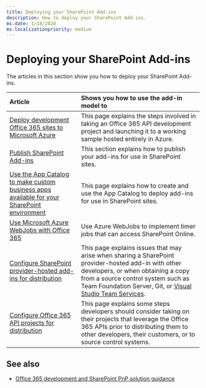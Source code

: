 ```yaml
---
title: Deploying your SharePoint Add-ins
description: How to deploy your SharePoint Add-ins.
ms.date: 1/18/2020
ms.localizationpriority: medium
---
```


# Deploying your SharePoint Add-ins

The articles in this section show you how to deploy your SharePoint Add-ins.

|Article|Shows you how to use the add-in model to|
|:-----|:-----|
|[Deploy development Office 365 sites to Microsoft Azure](move-o365api-project-from-dev-to-prod.md)|This page explains the steps involved in taking an Office 365 API development project and launching it to a working sample hosted entirely in Azure.|
|[Publish SharePoint Add-ins](../sp-add-ins/publish-sharepoint-add-ins.md)|This section explains how to publish your add-ins for use in SharePoint sites.|
|[Use the App Catalog to make custom business apps available for your SharePoint environment](/sharepoint/use-app-catalog)|This page explains how to create and use the App Catalog to deploy add-ins for use in SharePoint sites.|
|[Use Microsoft Azure WebJobs with Office 365](use-microsoft-azure-webjobs-with-office-365.md)|Use Azure WebJobs to implement timer jobs that can access SharePoint Online.|
|[Configure SharePoint provider-hosted add-ins for distribution](configure-sp-provider-hosted-apps-for-distribution.md)|This page explains issues that may arise when sharing a SharePoint provider-hosted add-in with other developers, or when obtaining a copy from a source control system such as Team Foundation Server, Git, or [Visual Studio Team Services](https://www.visualstudio.com/vso/).|
|[Configure Office 365 API projects for distribution](configure-o365api-project-for-distribution.md)|This page explains some steps developers should consider taking on their projects that leverage the Office 365 APIs prior to distributing them to other developers, their customers, or to source control systems.|

## See also

- [Office 365 development and SharePoint PnP solution guidance](office-365-development-patterns-and-practices-solution-guidance.md)
